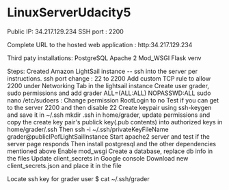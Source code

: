 # LinuxServerUdacity5

Public IP: 34.217.129.234
SSH port : 2200

Complete URL to the hosted web application : http:34.217.129.234

Third paty installations:
PostgreSQL
Apache 2 
Mod_WSGI 
Flask venv

Steps:
Created Amazon LightSail instance -- ssh into the server per instructions.
ssh port change : 22 to 2200
Add custom TCP rule to allow 2200 under Networking Tab in the lightsail instance
Create user grader, sudo permissions and add grader ALL=(ALL:ALL) NOPASSWD:ALL
sudo nano /etc/sudoers : Change permission RootLogin to no
Test if you can get to the server 2200 and then disable 22
Create keypair using ssh-keygen and save it in ~/.ssh
mkdir .ssh in home/grader, update permissions and copy the create key pair's publick key(.pub contents) into authorized keys in home/grader/.ssh
Then ssh -i ~/.ssh/privateKeyFileName grader@publicIPofLightSailInstance
Start apache2 server and test if the server page responds
Then install postgresql and the other dependencies mentioned above 
Enable mod_wsgi
Create a database, replace db info in the files
Update client_secrets in Google console
Download new client_secrets.json and place it in the file

Locate ssh key for grader user
$ cat ~/.ssh/grader

